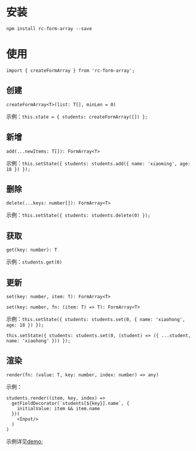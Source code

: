 # 安装
` npm install rc-form-array --save `

# 使用

` import { createFormArray } from 'rc-form-array'; `

## 创建
  
  `createFormArray<T>(list: T[], minLen = 0)`
  
  示例：`this.state = { students: createFormArray([]) };`

## 新增
  
  `add(...newItems: T[]): FormArray<T>`

  示例：`this.setState({ students: students.add({ name: 'xiaoming', age: 18 }) });`
  
## 删除

  `delete(...keys: number[]): FormArray<T>`

  示例：`this.setState({ students: students.delete(0) });`

## 获取

  `get(key: number): T`

  示例：`students.get(0)`

## 更新

  `set(key: number, item: T): FormArray<T>`

  `set(key: number, fn: (item: T) => T): FormArray<T>`

  示例：`this.setState({ students: students.set(0, { name: 'xiaohong', age: 18 }) });`

  `this.setState({ students: students.set(0, (student) => ({ ...student, name: 'xiaohong' })) });`

## 渲染

  `render(fn: (value: T, key: number, index: number) => any)`

  示例：
  ````
  students.render((item, key, index) => 
    getFieldDecorator(`students[${key}].name`, {
      initialValue: item && item.name
    })(
      <Input/>
    )
  )
  ````

示例详见[demo](./demo/src/main.tsx);

